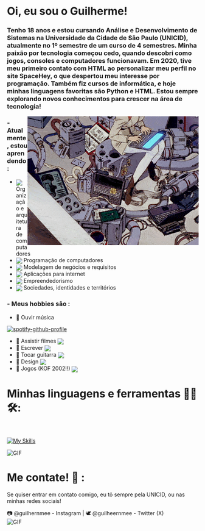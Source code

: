 # Oi, eu sou o Guilherme!

### Tenho 18 anos e estou cursando Análise e Desenvolvimento de Sistemas na Universidade da Cidade de São Paulo (UNICID), atualmente no 1º semestre de um curso de 4 semestres. Minha paixão por tecnologia começou cedo, quando descobri como jogos, consoles e computadores funcionavam. Em 2020, tive meu primeiro contato com HTML ao personalizar meu perfil no site SpaceHey, o que despertou meu interesse por programação. Também fiz cursos de informática, e hoje minhas linguagens favoritas são Python e HTML. Estou sempre explorando novos conhecimentos para crescer na área de tecnologia!


<img hight="400" width="450" alt="GIF" align="right" src="tumblr_5e2f9129ecc89fc1a9eeec549aaaa812_17dabf3b_500.gif">

### - Atualmente, estou aprendendo :
- <img hight="10" width="20" align="center" src="https://media.tenor.com/uPKBSSYU8BcAAAAj/computer-pixel.gif"> Organização e arquitetura de computadores
- <img hight="10" width="20" align="center" src="https://media.tenor.com/iRB7vrvhPR4AAAAj/data-code.gif"> Programação de computadores
- <img hight="10" width="20" align="center" src="https://media.tenor.com/UaBq8N2Z46wAAAAj/add-disc-pc.gif"> Modelagem de negócios e requisitos
- <img hight="10" width="20" align="center" src="https://media.tenor.com/74nJqMKw4L4AAAAj/earth-internetcore.gif"> Aplicações para internet
- <img hight="10" width="20" align="center" src="https://media.tenor.com/6MYsXDHVasAAAAAj/traderoomai-stockmarket.gif"> Empreendedorismo
- <img hight="10" width="20" align="center" src="https://media.tenor.com/ajuUCdkcPqgAAAAi/exclamation-point-ragnarok.gif"> Sociedades, identidades e territórios

### - Meus hobbies são : 
- 🎸 Ouvir música

[![spotify-github-profile](https://spotify-github-profile.kittinanx.com/api/view?uid=31qugadz6c7p6yjy6wykyn4mtski&cover_image=true&theme=natemoo-re&show_offline=false&background_color=121212&interchange=false&bar_color=53b14f&bar_color_cover=false)](https://github.com/kittinan/spotify-github-profile)
- 🎸 Assistir filmes <img hight="10" width="20" align="center" src="https://media.tenor.com/YlX9YBz9FXcAAAAi/ellen-ripley-alien.gif">
- 🎸 Escrever <img hight="30" width="40" align="center" src="https://media.tenor.com/dh1W3uHt_zsAAAAi/emoji-smiley.gif">
- 🎸 Tocar guitarra <img hight="10" width="20" align="center" src="https://media.tenor.com/biB4OIcEhDcAAAAi/playing-guitar-cat.gif"/>
- 🎸 Design <img hight="30" width="40" align="center" src="https://media.tenor.com/4sQhFfVmisAAAAAj/microsoft-microsoft-windows.gif">
- 🎸 Jogos (KOF 2002!!) <img hight="10" width="20" align="center" src="https://media.tenor.com/HAdTDahjyQEAAAAi/yagami.gif">




# Minhas linguagens e ferramentas 👨‍💻 🛠:

</br>
<p align="center">

[![My Skills](https://skillicons.dev/icons?i=html,aiscript,python,discord,github,windows)](https://skillicons.dev)

<img hight="250" width="320" alt="GIF" align="center" src="https://i.gifer.com/3qVd.gif">
</br>

# Me contate! 📩 :

Se quiser entrar em contato comigo, eu tô sempre pela UNICID, ou nas minhas redes sociais! 

📷 @guilhernmee - Instagram |
🕊️ @guilheernmee - Twitter (X)
<img hight="150" width="220" alt="GIF" align="left" src="https://media3.giphy.com/media/v1.Y2lkPTc5MGI3NjExYnVpN3p5Z3lncW55b2pyZDk2M21jaGI2NTEyeTBxcXFycDZzNTBxdCZlcD12MV9pbnRlcm5hbF9naWZfYnlfaWQmY3Q9Zw/cjG98gMyj574A/giphy.gif">

